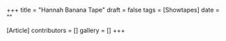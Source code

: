 +++
title = "Hannah Banana Tape"
draft = false
tags = [Showtapes]
date = ""

[Article]
contributors = []
gallery = []
+++